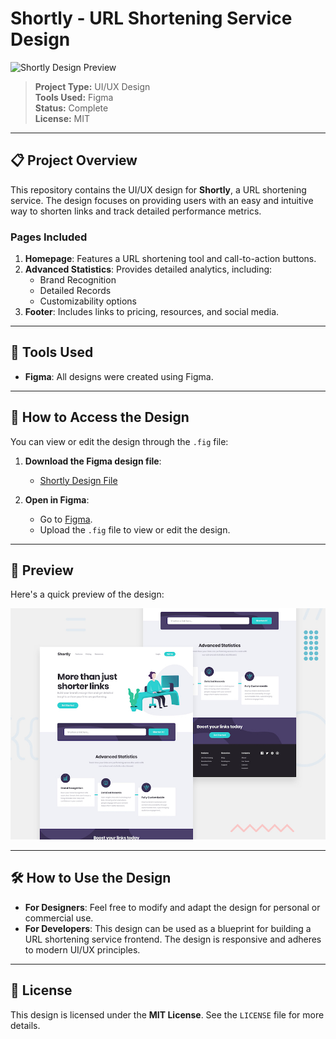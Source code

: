 # Shortly - URL Shortening Service Design

![Shortly Design Preview](path-to-your-screenshot.jpg)


> **Project Type:** UI/UX Design  
> **Tools Used:** Figma  
> **Status:** Complete  
> **License:** MIT

---

## 📋 Project Overview

This repository contains the UI/UX design for **Shortly**, a URL shortening service. The design focuses on providing users with an easy and intuitive way to shorten links and track detailed performance metrics.

### Pages Included

1. **Homepage**: Features a URL shortening tool and call-to-action buttons.
2. **Advanced Statistics**: Provides detailed analytics, including:
   - Brand Recognition
   - Detailed Records
   - Customizability options
3. **Footer**: Includes links to pricing, resources, and social media.

---

## 🔧 Tools Used

- **Figma**: All designs were created using Figma.

---

## 📂 How to Access the Design

You can view or edit the design through the `.fig` file:

1. **Download the Figma design file**:
   - [Shortly Design File](url-shortening-api-master.fig)

2. **Open in Figma**:
   - Go to [Figma](https://www.figma.com/).
   - Upload the `.fig` file to view or edit the design.

---

## 👀 Preview

Here's a quick preview of the design:

![Shortly Design Preview](design/desktop-preview.jpg)

---

## 🛠️ How to Use the Design

- **For Designers**: Feel free to modify and adapt the design for personal or commercial use.
- **For Developers**: This design can be used as a blueprint for building a URL shortening service frontend. The design is responsive and adheres to modern UI/UX principles.

---

## 📜 License

This design is licensed under the **MIT License**. See the `LICENSE` file for more details.
